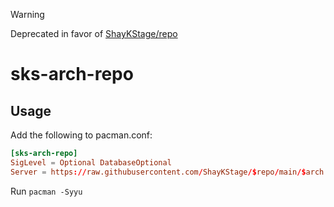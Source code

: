 > [!WARNING]
> Deprecated in favor of [ShayKStage/repo](https://github.com/ShayKStage/repo)

# sks-arch-repo

## Usage

Add the following to pacman.conf:

```conf
[sks-arch-repo]
SigLevel = Optional DatabaseOptional
Server = https://raw.githubusercontent.com/ShayKStage/$repo/main/$arch
```

Run `pacman -Syyu`
